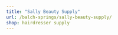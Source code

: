 ```yaml
---
title: "Sally Beauty Supply"
url: /balch-springs/sally-beauty-supply/
shop: hairdresser supply
---
```

